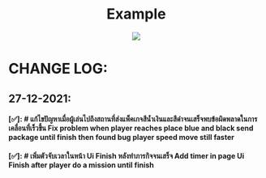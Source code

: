 
<center>
<h1>Example</h1>
<img src="ScreenImage/Animation.gif">
</center>

# CHANGE LOG:
## 27-12-2021:
#### [✅]: # แก้ไขปัญหาเมื่อผู้เล่นไปถึงสถานที่ส่งแพ็คเกจสีน้ำเงินและสีดำจนเสร็จพบข้อผิดพลาดในการเคลื่อนที่เร็วขึ้น Fix problem when player reaches place blue and black send package until finish then found bug player speed move still faster 
#### [✅]: # เพิ่มตัวจับเวลาในหน้า Ui Finish หลังทำภารกิจจนเสร็จ Add timer in page Ui Finish after player do a mission until finish

